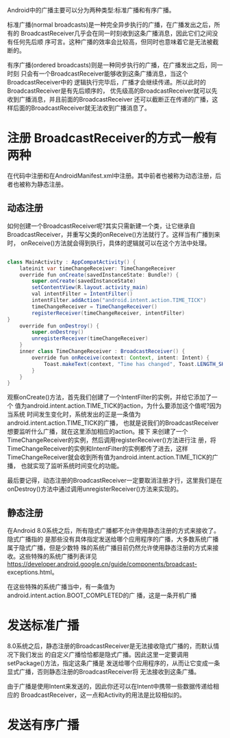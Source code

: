 Android中的广播主要可以分为两种类型:标准广播和有序广播。

标准广播(normal broadcasts)是一种完全异步执行的广播，在广播发出之后，所有的 BroadcastReceiver几乎会在同一时刻收到这条广播消息，因此它们之间没有任何先后顺 序可言。这种广播的效率会比较高，但同时也意味着它是无法被截断的。

有序广播(ordered broadcasts)则是一种同步执行的广播，在广播发出之后，同一时刻 只会有一个BroadcastReceiver能够收到这条广播消息，当这个BroadcastReceiver中的 逻辑执行完毕后，广播才会继续传递。所以此时的BroadcastReceiver是有先后顺序的， 优先级高的BroadcastReceiver就可以先收到广播消息，并且前面的BroadcastReceiver 还可以截断正在传递的广播，这样后面的BroadcastReceiver就无法收到广播消息了。


# 注册 BroadcastReceiver的方式一般有两种

在代码中注册和在AndroidManifest.xml中注册。其中前者也被称为动态注册，后者也被称为静态注册。

## 动态注册

如何创建一个BroadcastReceiver呢?其实只需新建一个类，让它继承自 BroadcastReceiver，并重写父类的onReceive()方法就行了。这样当有广播到来时， onReceive()方法就会得到执行，具体的逻辑就可以在这个方法中处理。


```java

class MainActivity : AppCompatActivity() {
    lateinit var timeChangeReceiver: TimeChangeReceiver
    override fun onCreate(savedInstanceState: Bundle?) {
        super.onCreate(savedInstanceState)
        setContentView(R.layout.activity_main)
        val intentFilter = IntentFilter()
        intentFilter.addAction("android.intent.action.TIME_TICK")
        timeChangeReceiver = TimeChangeReceiver()
        registerReceiver(timeChangeReceiver, intentFilter)
}
    override fun onDestroy() {
        super.onDestroy()
        unregisterReceiver(timeChangeReceiver)
    }
    inner class TimeChangeReceiver : BroadcastReceiver() {
        override fun onReceive(context: Context, intent: Intent) {
            Toast.makeText(context, "Time has changed", Toast.LENGTH_SHORT).show()
        } 
    }
}
```

观察onCreate()方法，首先我们创建了一个IntentFilter的实例，并给它添加了一个 值为android.intent.action.TIME_TICK的action，为什么要添加这个值呢?因为当系统 时间发生变化时，系统发出的正是一条值为android.intent.action.TIME_TICK的广播， 也就是说我们的BroadcastReceiver想要监听什么广播，就在这里添加相应的action。接下 来创建了一个TimeChangeReceiver的实例，然后调用registerReceiver()方法进行注 册，将TimeChangeReceiver的实例和IntentFilter的实例都传了进去，这样 TimeChangeReceiver就会收到所有值为android.intent.action.TIME_TICK的广播， 也就实现了监听系统时间变化的功能。

最后要记得，动态注册的BroadcastReceiver一定要取消注册才行，这里我们是在 onDestroy()方法中通过调用unregisterReceiver()方法来实现的。

## 静态注册

在Android 8.0系统之后，所有隐式广播都不允许使用静态注册的方式来接收了。隐式广播指的 是那些没有具体指定发送给哪个应用程序的广播，大多数系统广播属于隐式广播，但是少数特 殊的系统广播目前仍然允许使用静态注册的方式来接收。这些特殊的系统广播列表详见 https://developer.android.google.cn/guide/components/broadcast- exceptions.html。

在这些特殊的系统广播当中，有一条值为android.intent.action.BOOT_COMPLETED的广 播，这是一条开机广播

# 发送标准广播

8.0系统之后，静态注册的BroadcastReceiver是无法接收隐式广播的，而默认情况下我们发出 的自定义广播恰恰都是隐式广播。因此这里一定要调用setPackage()方法，指定这条广播是 发送给哪个应用程序的，从而让它变成一条显式广播，否则静态注册的BroadcastReceiver将 无法接收到这条广播。

由于广播是使用Intent来发送的，因此你还可以在Intent中携带一些数据传递给相应的 BroadcastReceiver，这一点和Activity的用法是比较相似的。


# 发送有序广播

